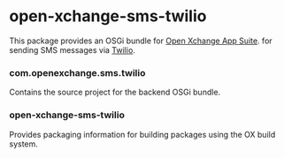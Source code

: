# open-xchange-sms-twilio

This package provides an OSGi bundle for [Open Xchange App Suite](https://www.open-xchange.com/).  for sending SMS messages via [Twilio](https://www.twilio.com/). 

### com.openexchange.sms.twilio

Contains the source project for the backend OSGi bundle.

### open-xchange-sms-twilio

Provides packaging information for building packages using the OX build system. 
